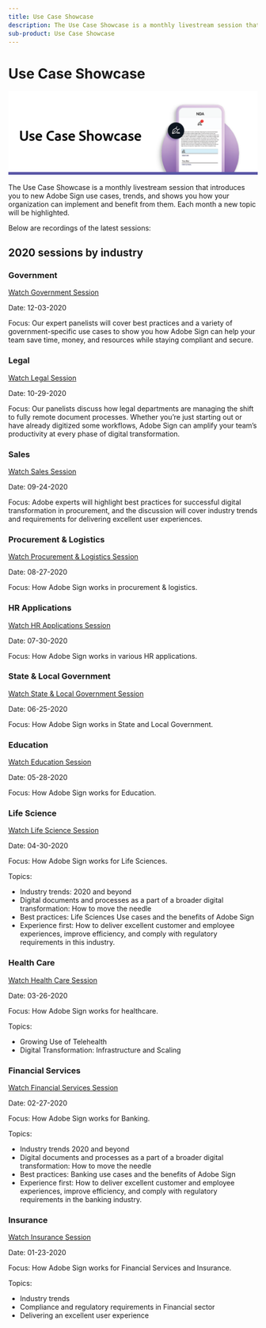 ```yaml
---
title: Use Case Showcase
description: The Use Case Showcase is a monthly livestream session that introduces you to new Adobe Sign use cases, trends, and shows you how your organization can implement and benefit from them
sub-product: Use Case Showcase
---
```


# Use Case Showcase 

![use case banner](../assets/UCSC_Rebrand.png)

The Use Case Showcase is a monthly livestream session that introduces you to new Adobe Sign use cases, trends, and shows you how your organization can implement and benefit from them. Each month a new topic will be highlighted.


Below are recordings of the latest sessions:

## 2020 sessions by industry

### Government

[Watch Government Session](https://event.on24.com/wcc/r/2790280/7FFF27458A6834FDF8C73C5149637590?partnerref=EXL)

Date: 12-03-2020

Focus: Our expert panelists will cover best practices and a variety of government-specific use cases to show you how Adobe Sign can help your team save time, money, and resources while staying compliant and secure.

### Legal

[Watch Legal Session](https://event.on24.com/wcc/r/2634329/292CA0B317E56600A114508CC55376BF?partnerref=EXL)

Date: 10-29-2020

Focus: Our panelists discuss how legal departments are managing the shift to fully remote document processes. Whether you’re just starting out or have already digitized some workflows, Adobe Sign can amplify your team’s productivity at every phase of digital transformation.

### Sales

[Watch Sales Session](https://acrobat.adobe.com/us/en/business/webinars/adobe-sign-use-case-showcase-sales.html)

Date: 09-24-2020

Focus: Adobe experts will highlight best practices for successful digital transformation in procurement, and the discussion will cover industry trends and requirements for delivering excellent user experiences.

### Procurement & Logistics

[Watch Procurement & Logistics Session](https://event.on24.com/wcc/r/2514418/278FB6F16C198E2B866CF487AF9514F6)

Date: 08-27-2020

Focus: How Adobe Sign works in procurement & logistics.

### HR Applications

[Watch HR Applications Session](https://event.on24.com/wcc/r/2351937/D9E34A102F309DFCAF0D07D5192BD66D)

Date: 07-30-2020

Focus: How Adobe Sign works in various HR applications.

### State & Local Government

[Watch State & Local Government Session](https://event.on24.com/wcc/r/2351937/D9E34A102F309DFCAF0D07D5192BD66D)

Date: 06-25-2020

Focus: How Adobe Sign works in State and Local Government.

### Education

[Watch Education Session](https://event.on24.com/wcc/r/2241711/762243D5EE65DAC44D3AE7BCCD3388A7)

Date: 05-28-2020

Focus: How Adobe Sign works for Education.

### Life Science

[Watch Life Science Session](https://event.on24.com/wcc/r/2204781/2C266134D08DDE48E17C77746F192AA6)

Date: 04-30-2020

Focus: How Adobe Sign works for Life Sciences.

Topics:

* Industry trends: 2020 and beyond
* Digital documents and processes as a part of a broader digital transformation: How to move the needle
* Best practices: Life Sciences Use cases and the benefits of Adobe Sign
* Experience first: How to deliver excellent customer and employee experiences, improve efficiency, and comply with regulatory requirements in this industry.

### Health Care

[Watch Health Care Session](https://event.on24.com/wcc/r/2202626/1D60C42BD396AE273CB09CF53F1051BE)

Date: 03-26-2020

Focus: How Adobe Sign works for healthcare.

Topics:
* Growing Use of Telehealth
* Digital Transformation: Infrastructure and Scaling

### Financial Services

[Watch Financial Services Session](https://event.on24.com/wcc/r/2177152/40A4315A5D32F21AFB5EB03E25C15992)

Date: 02-27-2020

Focus: How Adobe Sign works for Banking.

Topics:

* Industry trends 2020 and beyond 
* Digital documents and processes as a part of a broader digital transformation: How to move the needle
* Best practices: Banking use cases and the benefits of Adobe Sign
* Experience first: How to deliver excellent customer and employee experiences, improve efficiency, and comply with regulatory requirements in the banking industry.

### Insurance 

[Watch Insurance Session](https://event.on24.com/wcc/r/2162717/1449ED610AD3B545004079728D9AE0F6)

Date: 01-23-2020

Focus: How Adobe Sign works for Financial Services and Insurance.

Topics: 

* Industry trends
* Compliance and regulatory requirements in Financial sector
* Delivering an excellent user experience